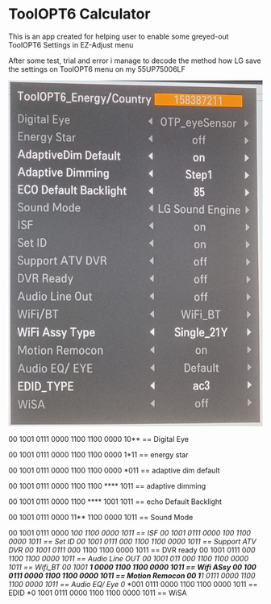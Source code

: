 # ToolOPT6 Calculator

This is an app created for helping user to enable some greyed-out ToolOPT6 Settings in EZ-Adjust menu


After some test, trial and error i manage to decode the method how LG save the settings on ToolOPT6 menu on my 55UP75006LF

![alt text](https://github.com/ca0ss/ToolOPT6-Calculator/blob/master/ToolOPT6%20Menu.jpg?raw=true)


00 1001 0111 0000 1100 1100 0000 10** == Digital Eye

00 1001 0111 0000 1100 1100 0000 1*11 == energy star

00 1001 0111 0000 1100 1100 0000 *011 == adaptive dim default

00 1001 0111 0000 1100 1100 **** 1011 == adaptive dimming

00 1001 0111 0000 1100 **** 1001 1011 == echo Default Backlight

00 1001 0111 0000 11** 1100 0000 1011 == Sound Mode

00 1001 0111 0000 1*00 1100 0000 1011 == ISF
00 1001 0111 0000 *100 1100 0000 1011 == Set ID
00 1001 0111 000* 1100 1100 0000 1011 == Support ATV DVR
00 1001 0111 00*0 1100 1100 0000 1011 == DVR ready
00 1001 0111 0*00 1100 1100 0000 1011 == Audio Line OUT
00 1001 011* *000 1100 1100 0000 1011 == Wifi_BT
00 1001 ***1 0000 1100 1100 0000 1011 == Wifi ASsy
00 100* 0111 0000 1100 1100 0000 1011 == Motion Remocon
00 1**1 0111 0000 1100 1100 0000 1011 == Audio EQ/ Eye
0* *001 0111 0000 1100 1100 0000 1011 == EDID
*0 1001 0111 0000 1100 1100 0000 1011 == WiSA
